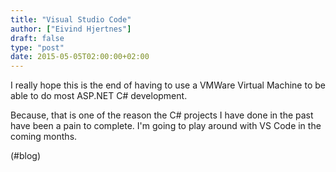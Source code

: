 ```yaml
---
title: "Visual Studio Code"
author: ["Eivind Hjertnes"]
draft: false
type: "post"
date: 2015-05-05T02:00:00+02:00
---
```


I really hope this is the end of having to use a VMWare Virtual Machine
to be able to do most ASP.NET C# development.

Because, that is one of the reason the C# projects I have done in the
past have been a pain to complete. I'm going to play around with VS Code
in the coming months.

(#blog)

